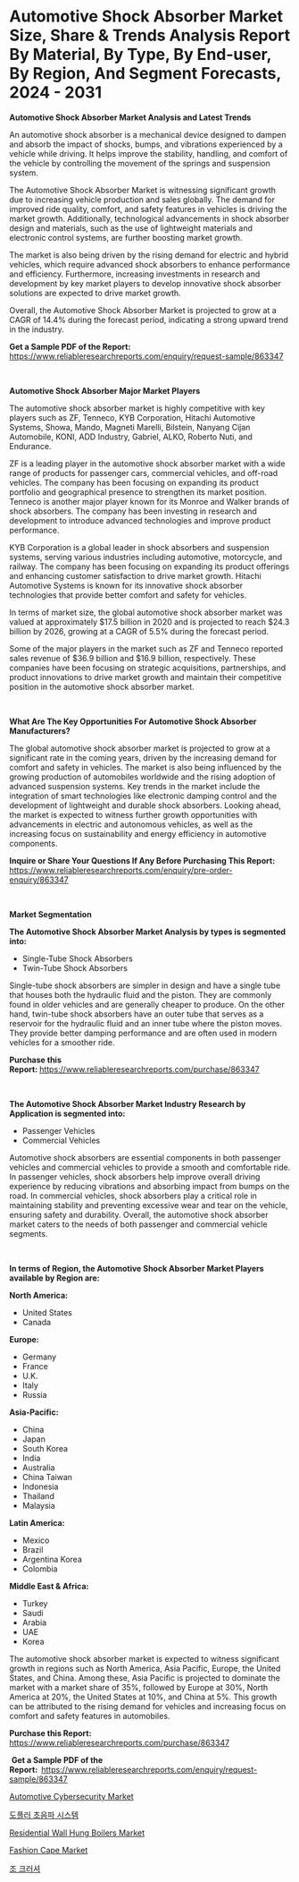 <p><h1>Automotive Shock Absorber Market Size, Share & Trends Analysis Report By Material, By Type, By End-user, By Region, And Segment Forecasts, 2024 - 2031</h1></p><p><strong>Automotive Shock Absorber Market Analysis and Latest Trends</strong></p>
<p><p>An automotive shock absorber is a mechanical device designed to dampen and absorb the impact of shocks, bumps, and vibrations experienced by a vehicle while driving. It helps improve the stability, handling, and comfort of the vehicle by controlling the movement of the springs and suspension system.</p><p>The Automotive Shock Absorber Market is witnessing significant growth due to increasing vehicle production and sales globally. The demand for improved ride quality, comfort, and safety features in vehicles is driving the market growth. Additionally, technological advancements in shock absorber design and materials, such as the use of lightweight materials and electronic control systems, are further boosting market growth.</p><p>The market is also being driven by the rising demand for electric and hybrid vehicles, which require advanced shock absorbers to enhance performance and efficiency. Furthermore, increasing investments in research and development by key market players to develop innovative shock absorber solutions are expected to drive market growth.</p><p>Overall, the Automotive Shock Absorber Market is projected to grow at a CAGR of 14.4% during the forecast period, indicating a strong upward trend in the industry.</p></p>
<p><strong>Get a Sample PDF of the Report:&nbsp;</strong> <a href="https://www.reliableresearchreports.com/enquiry/request-sample/863347">https://www.reliableresearchreports.com/enquiry/request-sample/863347</a></p>
<p>&nbsp;</p>
<p><strong>Automotive Shock Absorber Major Market Players</strong></p>
<p><p>The automotive shock absorber market is highly competitive with key players such as ZF, Tenneco, KYB Corporation, Hitachi Automotive Systems, Showa, Mando, Magneti Marelli, Bilstein, Nanyang Cijan Automobile, KONI, ADD Industry, Gabriel, ALKO, Roberto Nuti, and Endurance.</p><p>ZF is a leading player in the automotive shock absorber market with a wide range of products for passenger cars, commercial vehicles, and off-road vehicles. The company has been focusing on expanding its product portfolio and geographical presence to strengthen its market position. Tenneco is another major player known for its Monroe and Walker brands of shock absorbers. The company has been investing in research and development to introduce advanced technologies and improve product performance.</p><p>KYB Corporation is a global leader in shock absorbers and suspension systems, serving various industries including automotive, motorcycle, and railway. The company has been focusing on expanding its product offerings and enhancing customer satisfaction to drive market growth. Hitachi Automotive Systems is known for its innovative shock absorber technologies that provide better comfort and safety for vehicles.</p><p>In terms of market size, the global automotive shock absorber market was valued at approximately $17.5 billion in 2020 and is projected to reach $24.3 billion by 2026, growing at a CAGR of 5.5% during the forecast period.</p><p>Some of the major players in the market such as ZF and Tenneco reported sales revenue of $36.9 billion and $16.9 billion, respectively. These companies have been focusing on strategic acquisitions, partnerships, and product innovations to drive market growth and maintain their competitive position in the automotive shock absorber market.</p></p>
<p>&nbsp;</p>
<p><strong>What Are The Key Opportunities For Automotive Shock Absorber Manufacturers?</strong></p>
<p><p>The global automotive shock absorber market is projected to grow at a significant rate in the coming years, driven by the increasing demand for comfort and safety in vehicles. The market is also being influenced by the growing production of automobiles worldwide and the rising adoption of advanced suspension systems. Key trends in the market include the integration of smart technologies like electronic damping control and the development of lightweight and durable shock absorbers. Looking ahead, the market is expected to witness further growth opportunities with advancements in electric and autonomous vehicles, as well as the increasing focus on sustainability and energy efficiency in automotive components.</p></p>
<p><strong>Inquire or Share Your Questions If Any Before Purchasing This Report:</strong> <a href="https://www.reliableresearchreports.com/enquiry/pre-order-enquiry/863347">https://www.reliableresearchreports.com/enquiry/pre-order-enquiry/863347</a></p>
<p>&nbsp;</p>
<p><strong>Market Segmentation</strong></p>
<p><strong>The Automotive Shock Absorber Market Analysis by types is segmented into:</strong></p>
<p><ul><li>Single-Tube Shock Absorbers</li><li>Twin-Tube Shock Absorbers</li></ul></p>
<p><p>Single-tube shock absorbers are simpler in design and have a single tube that houses both the hydraulic fluid and the piston. They are commonly found in older vehicles and are generally cheaper to produce. On the other hand, twin-tube shock absorbers have an outer tube that serves as a reservoir for the hydraulic fluid and an inner tube where the piston moves. They provide better damping performance and are often used in modern vehicles for a smoother ride.</p></p>
<p><strong>Purchase this Report:&nbsp;</strong><a href="https://www.reliableresearchreports.com/purchase/863347">https://www.reliableresearchreports.com/purchase/863347</a></p>
<p>&nbsp;</p>
<p><strong>The Automotive Shock Absorber Market Industry Research by Application is segmented into:</strong></p>
<p><ul><li>Passenger Vehicles</li><li>Commercial Vehicles</li></ul></p>
<p><p>Automotive shock absorbers are essential components in both passenger vehicles and commercial vehicles to provide a smooth and comfortable ride. In passenger vehicles, shock absorbers help improve overall driving experience by reducing vibrations and absorbing impact from bumps on the road. In commercial vehicles, shock absorbers play a critical role in maintaining stability and preventing excessive wear and tear on the vehicle, ensuring safety and durability. Overall, the automotive shock absorber market caters to the needs of both passenger and commercial vehicle segments.</p></p>
<p>&nbsp;</p>
<p><strong>In terms of Region, the Automotive Shock Absorber Market Players available by Region are:</strong></p>
<p>
    <p> <strong> North America: </strong>
        <ul>
            <li>United States</li>
            <li>Canada</li>
        </ul>
        </p> 
    <p> <strong> Europe: </strong>
        <ul>
            <li>Germany</li>
            <li>France</li>
            <li>U.K.</li>
            <li>Italy</li>
            <li>Russia</li>
        </ul>
        </p> 
    <p> <strong> Asia-Pacific: </strong>
        <ul>
            <li>China</li>
            <li>Japan</li>
            <li>South Korea</li>
            <li>India</li>
            <li>Australia</li>
            <li>China Taiwan</li>
            <li>Indonesia</li>
            <li>Thailand</li>
            <li>Malaysia</li>
        </ul>
        </p> 
    <p> <strong> Latin America: </strong>
        <ul>
            <li>Mexico</li>
            <li>Brazil</li>
            <li>Argentina Korea</li>
            <li>Colombia</li>
        </ul>
        </p> 
    <p> <strong> Middle East & Africa: </strong>
        <ul>
            <li>Turkey</li>
            <li>Saudi</li>
            <li>Arabia</li>
            <li>UAE</li>
            <li>Korea</li>
        </ul>
    </p>
    </p>
<p><p>The automotive shock absorber market is expected to witness significant growth in regions such as North America, Asia Pacific, Europe, the United States, and China. Among these, Asia Pacific is projected to dominate the market with a market share of 35%, followed by Europe at 30%, North America at 20%, the United States at 10%, and China at 5%. This growth can be attributed to the rising demand for vehicles and increasing focus on comfort and safety features in automobiles.</p></p>
<p><strong>Purchase this Report: </strong><a href="https://www.reliableresearchreports.com/purchase/863347">https://www.reliableresearchreports.com/purchase/863347</a></p>
<p>&nbsp;<strong>Get a Sample PDF of the Report:&nbsp;&nbsp;</strong><a href="https://www.reliableresearchreports.com/enquiry/request-sample/863347">https://www.reliableresearchreports.com/enquiry/request-sample/863347</a></p>
<p><strong></strong></p>
<p><p><a href="https://github.com/sonuprakash1/Market-Research-Report-List-1/blob/main/automotive-cybersecurity-market.md">Automotive Cybersecurity Market</a></p><p><a href="https://github.com/trmesnao7959541/Market-Research-Report-List-1/blob/main/4265518187746.md">도플러 초음파 시스템</a></p><p><a href="https://florentine-yuzu-f42.notion.site/Residential-Wall-Hung-Boilers-Market-Size-Growing-and-Forecasted-for-period-from-2024-2031-and-pro-6406bbda6faa481ba34b4577e128431c">Residential Wall Hung Boilers Market</a></p><p><a href="https://issuu.com/reportprime-2/docs/fashion-cape-market-size-2030.pptx">Fashion Cape Market</a></p><p><a href="https://github.com/vsn7qpua81q/Market-Research-Report-List-1/blob/main/9843730187747.md">조 크러셔</a></p></p>